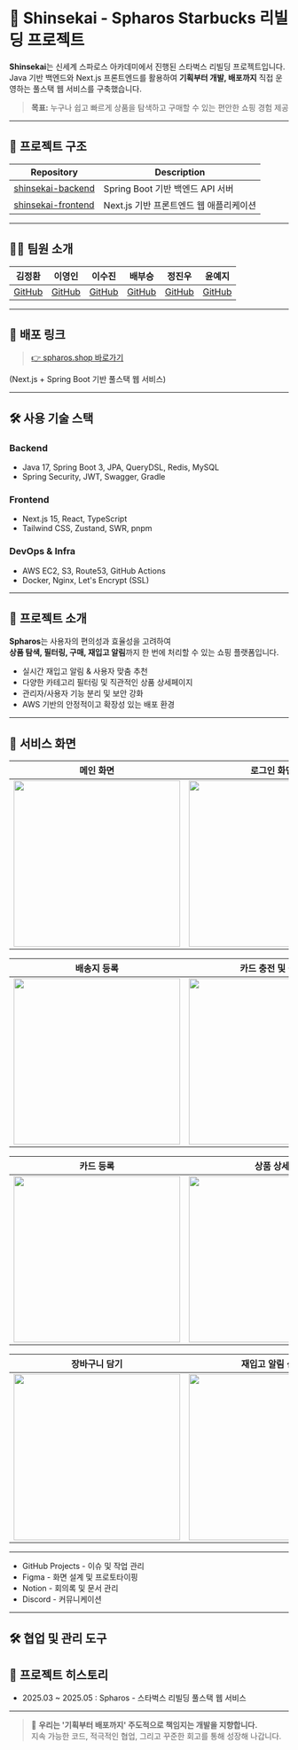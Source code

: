 # 🌊 Shinsekai - Spharos Starbucks 리빌딩 프로젝트

**Shinsekai**는 신세계 스파로스 아카데미에서 진행된 스타벅스 리빌딩 프로젝트입니다.  
Java 기반 백엔드와 Next.js 프론트엔드를 활용하여 **기획부터 개발, 배포까지** 직접 운영하는 풀스택 웹 서비스를 구축했습니다.

> **목표:** 누구나 쉽고 빠르게 상품을 탐색하고 구매할 수 있는 편안한 쇼핑 경험 제공

---

## 📁 프로젝트 구조

| Repository | Description |
|------------|-------------|
| [shinsekai-backend](https://github.com/5-shinsekai/shinsekai-BE) | Spring Boot 기반 백엔드 API 서버 |
| [shinsekai-frontend](https://github.com/5-shinsekai/shinsekai-FE) | Next.js 기반 프론트엔드 웹 애플리케이션 |

---

## 🧑‍💻 팀원 소개

| 김정환 | 이영인 | 이수진 | 배부승 | 정진우 | 윤예지 |
|:---:|:---:|:---:|:---:|:---:|:---:|
| [GitHub](https://github.com/rlawjdghksdlqslek) | [GitHub](https://github.com/LeeYeongin) | [GitHub](https://github.com/Sujin31) | [GitHub](https://github.com/bugling) | [GitHub](https://github.com/corosica) | [GitHub](https://github.com/yejiis) |

---

## 🚀 배포 링크

> [👉 spharos.shop 바로가기](https://spharos.shop)

(Next.js + Spring Boot 기반 풀스택 웹 서비스)

---

## 🛠️ 사용 기술 스택

### Backend
- Java 17, Spring Boot 3, JPA, QueryDSL, Redis, MySQL
- Spring Security, JWT, Swagger, Gradle

### Frontend
- Next.js 15, React, TypeScript
- Tailwind CSS, Zustand, SWR, pnpm

### DevOps & Infra
- AWS EC2, S3, Route53, GitHub Actions
- Docker, Nginx, Let's Encrypt (SSL)

---

## 🌟 프로젝트 소개

**Spharos**는 사용자의 편의성과 효율성을 고려하여  
**상품 탐색, 필터링, 구매, 재입고 알림**까지 한 번에 처리할 수 있는 쇼핑 플랫폼입니다.

- 실시간 재입고 알림 & 사용자 맞춤 추천
- 다양한 카테고리 필터링 및 직관적인 상품 상세페이지
- 관리자/사용자 기능 분리 및 보안 강화
- AWS 기반의 안정적이고 확장성 있는 배포 환경

---

## 🎥 서비스 화면

<div align="center">

| 메인 화면 | 로그인 화면 |
|:---:|:---:|
| <img src="https://github.com/user-attachments/assets/00384d71-4c4a-4467-bbca-629e7036bd6c" width="300" /> | <img src="https://github.com/user-attachments/assets/a6a5a85c-b7d8-4178-9a24-0311755205a3" width="300" /> |

| 배송지 등록 | 카드 충전 및 결제 |
|:---:|:---:|
| <img src="https://github.com/user-attachments/assets/771d7260-9227-4f93-b160-0914f62ddbbf" width="300" /> | <img src="https://github.com/user-attachments/assets/9c508598-cfa3-4724-bdcb-d8f17d8354d5" width="300" /> |

| 카드 등록 | 상품 상세 |
|:---:|:---:|
| <img src="https://github.com/user-attachments/assets/ff88dd20-6383-42c3-aa25-f33489819014" width="300" /> | <img src="https://github.com/user-attachments/assets/af6d8984-d808-4feb-8b3e-623321092c80" width="300" /> |

| 장바구니 담기 | 재입고 알림 신청 |
|:---:|:---:|
| <img src="https://github.com/user-attachments/assets/58648962-284e-4505-8ce2-a1278285b693" width="300" /> | <img src="https://github.com/user-attachments/assets/ada3ac4c-87ce-4141-8320-81536ed7ea07" width="300" /> |

</div>

---

- GitHub Projects - 이슈 및 작업 관리
- Figma - 화면 설계 및 프로토타이핑
- Notion - 회의록 및 문서 관리
- Discord - 커뮤니케이션

---

## 🛠️ 협업 및 관리 도구

## 📅 프로젝트 히스토리

- 2025.03 ~ 2025.05 : Spharos - 스타벅스 리빌딩 풀스택 웹 서비스

---

> 🎯 **우리는 '기획부터 배포까지' 주도적으로 책임지는 개발을 지향합니다.**  
> 지속 가능한 코드, 적극적인 협업, 그리고 꾸준한 회고를 통해 성장해 나갑니다.

